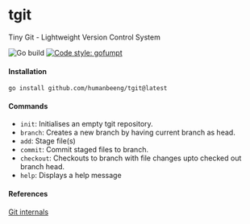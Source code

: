 # tgit
Tiny Git - Lightweight Version Control System


![Go build](https://github.com/humanbeeng/tgit/actions/workflows/go.yml/badge.svg)
[![Code style: gofumpt](https://img.shields.io/badge/code%20style-gofumpt-29BEB0.svg)](https://github.com/mvdan/gofumpt)


#### Installation
```
go install github.com/humanbeeng/tgit@latest
```

#### Commands
- `init`: Initialises an empty tgit repository.
- `branch`: Creates a new branch by having current branch as head.
- `add`: Stage file(s)
- `commit`: Commit staged files to branch.
- `checkout`: Checkouts to branch with file changes upto checked out branch head.
- `help`: Displays a help message


#### References
[Git internals](https://git-scm.com/book/en/v2/Git-Internals-Plumbing-and-Porcelain)
